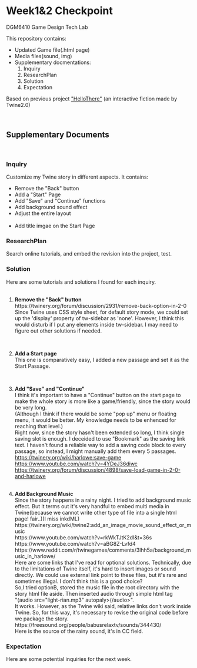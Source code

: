 # Week1&2 Checkpoint

DGM6410 Game Design Tech Lab

This repository contains:

<ul>
  <li>Updated Game file(.html page)</li>
  <li>Media files(sound, img)</li>
 
<li>Supplementary docmentations:<ol>
<li>Inquiry</li>
<li>ResearchPlan</li>
<li>Solution</li>
<li>Expectation</li>
</ol></li>

</ul>

Based on previous project <a href="https://github.com/appleseed0910/Hello-There">"HelloThere"</a> (an interactive fiction made by Twine2.0)


<br>
<h2>Supplementary Documents</h2>
<br>
<h3>Inquiry</h3>
Customize my Twine story in different aspects. It contains:
<ul>
  <li>Remove the "Back" button</li>
  <li>Add a "Start" Page</li>
  <li>Add "Save" and "Continue" functions</li>
  <li>Add background sound effect</li>
  <li>Adjust the entire layout</li>
  <li>Add title imgae on the Start Page</li>
  </ul>
  
<h3>ResearchPlan</h3>
Search online tutorials, and embed the revision into the project, test.

<h3>Solution</h3>
Here are some tutorials and solutions I found for each inquiry.
<br><br>
<ol>
  <li><b>Remove the "Back" button</b>
<br>https://twinery.org/forum/discussion/2931/remove-back-option-in-2-0
<br>Since Twine uses CSS style sheet, for default story mode, we could set up the 'display' property of tw-sidebar as 'none'.
However, I think this would disturb if I put any elements inside tw-sidebar. I may need to figure out other solutions if needed.</li>

<br><li><b>Add a Start page</b>
<br>This one is comparatively easy, I added a new passage and set it as the Start Passage.</li>

<br><li><b>Add "Save" and "Continue"</b>
<br>I think it's important to have a "Continue" button on the start page to make the whole story is more like a game/friendly, since the story would be very long.
<br>(Although I think if there would be some "pop up" menu or floating menu, it would be better. My knowledge needs to be enhenced for reaching that level.)
<br>Right now, since the story hasn't been extended so long, I think single saving slot is enough. I deceided to use "Bookmark" as the saving link text. I haven't found a reliable way to add a saving code block to every passage, so instead, I might manually add them every 5 passages.
<br>https://twinery.org/wiki/harlowe:save-game
<br>https://www.youtube.com/watch?v=4YDeJ36diwc
<br>https://twinery.org/forum/discussion/4898/save-load-game-in-2-0-and-harlowe
  </li>
<br><li><b>Add Background Music</b>
<br>Since the story happens in a rainy night. I tried to add background music effect. But it terms out it's very handful to embed multi media in Twine(because we cannot write other type of file into a single html page! fair..)(I miss inkdML)
<br>https://twinery.org/wiki/twine2:add_an_image_movie_sound_effect_or_music
<br>https://www.youtube.com/watch?v=rkWkTJtK2dI&t=36s
<br>https://www.youtube.com/watch?v=aBG8Z-Lvfd4
<br>https://www.reddit.com/r/twinegames/comments/3lhh5a/background_music_in_harlowe/
<br>Here are some links that I've read for optional solutions. Technically, due to the limitations of Twine itself, it's hard to insert images or sound directly. We could use external link point to these files, but it's rare and sometimes illegal. I don't think this is a good choice?
<br>So,I tried optionB, stored the music file in the root directory with the story html file aside. Then inserted audio through simple html tag "&lang;audio src="light-rian.mp3" autopaly>&lang;/audio>".
<br>It works. However, as the Twine wiki said, relative links don't work inside Twine. So, for this way, it's necessary to revise the original code before we package the story.
<br>https://freesound.org/people/babusrelaxtv/sounds/344430/
<br>Here is the source of the rainy sound, it's in CC field.

  
  
  </ol>

<h3>Expectation</h3>
Here are some potential inquiries for the next week.

